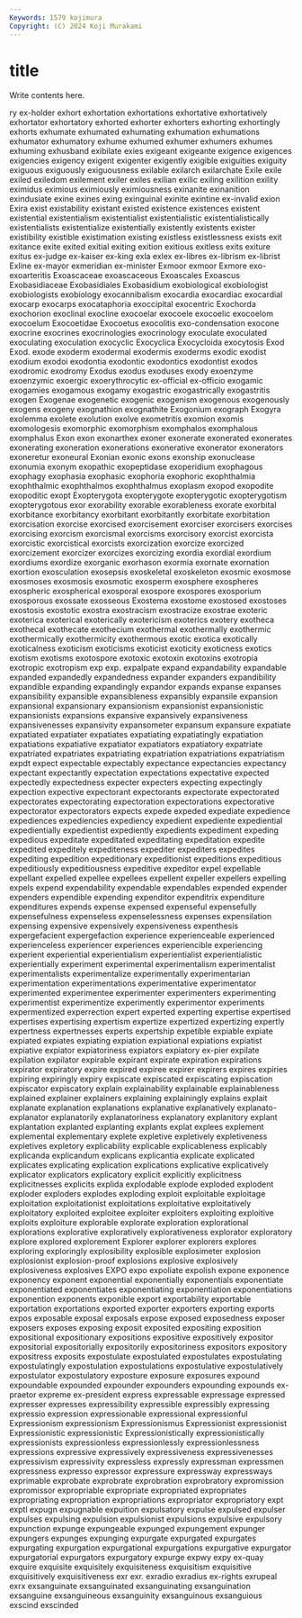 ```yaml
---
Keywords: 1579 kojimura
Copyright: (C) 2024 Koji Murakami
---
```


# title

Write contents here.



ry ex-holder exhort exhortation
exhortations exhortative exhortatively exhortator exhortatory exhorted exhorter exhorters exhorting exhortingly
exhorts exhumate exhumated exhumating exhumation exhumations exhumator exhumatory exhume exhumed
exhumer exhumers exhumes exhuming exhusband exibilate exies exigeant exigeante exigence
exigences exigencies exigency exigent exigenter exigently exigible exiguities exiguity exiguous
exiguously exiguousness exilable exilarch exilarchate Exile exile exiled exiledom exilement
exiler exiles exilian exilic exiling exilition exility eximidus eximious eximiously
eximiousness exinanite exinanition exindusiate exine exines exing exinguinal exinite exintine
ex-invalid exion Exira exist existability existant existed existence existences existent
existential existentialism existentialist existentialistic existentialistically existentialists existentialize existentially existently existents
exister existibility existible existimation existing existless existlessness exists exit exitance
exite exited exitial exiting exition exitious exitless exits exiture exitus
ex-judge ex-kaiser ex-king exla exlex ex-libres ex-librism ex-librist Exline ex-mayor
exmeridian ex-minister Exmoor exmoor Exmore exo- exoarteritis Exoascaceae exoascaceous Exoascales
Exoascus Exobasidiaceae Exobasidiales Exobasidium exobiological exobiologist exobiologists exobiology exocannibalism exocardia
exocardiac exocardial exocarp exocarps exocataphoria exoccipital exocentric Exochorda exochorion exoclinal
exocline exocoelar exocoele exocoelic exocoelom exocoelum Exocoetidae Exocoetus exocolitis exo-condensation
exocone exocrine exocrines exocrinologies exocrinology exoculate exoculated exoculating exoculation exocyclic
Exocyclica Exocycloida exocytosis Exod Exod. exode exoderm exodermal exodermis exoderms
exodic exodist exodium exodoi exodontia exodontic exodontics exodontist exodos exodromic
exodromy Exodus exodus exoduses exody exoenzyme exoenzymic exoergic exoerythrocytic ex-official
ex-officio exogamic exogamies exogamous exogamy exogastric exogastrically exogastritis exogen Exogenae
exogenetic exogenic exogenism exogenous exogenously exogens exogeny exognathion exognathite Exogonium
exograph Exogyra exolemma exolete exolution exolve exometritis exomion exomis exomologesis
exomorphic exomorphism exomphalos exomphalous exomphalus Exon exon exonarthex exoner exonerate
exonerated exonerates exonerating exoneration exonerations exonerative exonerator exonerators exoneretur exoneural
Exonian exonic exons exonship exonuclease exonumia exonym exopathic exopeptidase exoperidium
exophagous exophagy exophasia exophasic exophoria exophoric exophthalmia exophthalmic exophthalmos exophthalmus
exoplasm exopod exopodite exopoditic exopt Exopterygota exopterygote exopterygotic exopterygotism exopterygotous
exor exorability exorable exorableness exorate exorbital exorbitance exorbitancy exorbitant exorbitantly
exorbitate exorbitation exorcisation exorcise exorcised exorcisement exorciser exorcisers exorcises exorcising
exorcism exorcismal exorcisms exorcisory exorcist exorcista exorcistic exorcistical exorcists exorcization
exorcize exorcized exorcizement exorcizer exorcizes exorcizing exordia exordial exordium exordiums
exordize exorganic exorhason exormia exornate exornation exortion exosculation exosepsis exoskeletal
exoskeleton exosmic exosmose exosmoses exosmosis exosmotic exosperm exosphere exospheres exospheric
exospherical exosporal exospore exospores exosporium exosporous exossate exosseous Exostema exostome
exostosed exostoses exostosis exostotic exostra exostracism exostracize exostrae exoteric exoterica
exoterical exoterically exotericism exoterics exotery exotheca exothecal exothecate exothecium exothermal
exothermally exothermic exothermically exothermicity exothermous exotic exotica exotically exoticalness exoticism
exoticisms exoticist exoticity exoticness exotics exotism exotisms exotospore exotoxic exotoxin
exotoxins exotropia exotropic exotropism exp exp. expalpate expand expandability expandable
expanded expandedly expandedness expander expanders expandibility expandible expanding expandingly expandor
expands expanse expanses expansibility expansible expansibleness expansibly expansile expansion expansional
expansionary expansionism expansionist expansionistic expansionists expansions expansive expansively expansiveness expansivenesses
expansivity expansometer expansum expansure expatiate expatiated expatiater expatiates expatiating expatiatingly
expatiation expatiations expatiative expatiator expatiators expatiatory expatriate expatriated expatriates expatriating
expatriation expatriations expatriatism expdt expect expectable expectably expectance expectancies expectancy
expectant expectantly expectation expectations expectative expected expectedly expectedness expecter expecters
expecting expectingly expection expective expectorant expectorants expectorate expectorated expectorates expectorating
expectoration expectorations expectorative expectorator expectorators expects expede expeded expediate expedience
expediences expediencies expediency expedient expediente expediential expedientially expedientist expediently expedients
expediment expeding expedious expeditate expeditated expeditating expeditation expedite expedited expeditely
expediteness expediter expediters expedites expediting expedition expeditionary expeditionist expeditions expeditious
expeditiously expeditiousness expeditive expeditor expel expellable expellant expelled expellee expellees
expellent expeller expellers expelling expels expend expendability expendable expendables expended
expender expenders expendible expending expenditor expenditrix expenditure expenditures expends expense
expensed expenseful expensefully expensefulness expenseless expenselessness expenses expensilation expensing expensive
expensively expensiveness expenthesis expergefacient expergefaction experience experienceable experienced experienceless experiencer
experiences experiencible experiencing experient experiential experientialism experientialist experientialistic experientially experiment
experimental experimentalism experimentalist experimentalists experimentalize experimentally experimentarian experimentation experimentations experimentative
experimentator experimented experimentee experimenter experimenters experimenting experimentist experimentize experimently experimentor
experiments expermentized experrection expert experted experting expertise expertised expertises expertising
expertism expertize expertized expertizing expertly expertness expertnesses experts expertship expetible
expiable expiate expiated expiates expiating expiation expiational expiations expiatist expiative
expiator expiatoriness expiators expiatory ex-pier expilate expilation expilator expirable expirant
expirate expiration expirations expirator expiratory expire expired expiree expirer expirers
expires expiries expiring expiringly expiry expiscate expiscated expiscating expiscation expiscator
expiscatory explain explainability explainable explainableness explained explainer explainers explaining explainingly
explains explait explanate explanation explanations explanative explanatively explanato- explanator explanatorily
explanatoriness explanatory explanitory explant explantation explanted explanting explants explat explees
explement explemental explementary explete expletive expletively expletiveness expletives expletory explicability
explicable explicableness explicably explicanda explicandum explicans explicantia explicate explicated explicates
explicating explication explications explicative explicatively explicator explicators explicatory explicit explicitly
explicitness explicitnesses explicits explida explodable explode exploded explodent exploder exploders
explodes exploding exploit exploitable exploitage exploitation exploitationist exploitations exploitative exploitatively
exploitatory exploited exploitee exploiter exploiters exploiting exploitive exploits exploiture explorable
explorate exploration explorational explorations explorative exploratively explorativeness explorator exploratory explore
explored explorement Explorer explorer explorers explores exploring exploringly explosibility explosible
explosimeter explosion explosionist explosion-proof explosions explosive explosively explosiveness explosives EXPO
expo expoliate expolish expone exponence exponency exponent exponential exponentially exponentials
exponentiate exponentiated exponentiates exponentiating exponentiation exponentiations exponention exponents exponible export
exportability exportable exportation exportations exported exporter exporters exporting exports expos
exposable exposal exposals expose exposed exposedness exposer exposers exposes exposing
exposit exposited expositing exposition expositional expositionary expositions expositive expositively expositor
expositorial expositorially expositorily expositoriness expositors expository expositress exposits expostulate expostulated
expostulates expostulating expostulatingly expostulation expostulations expostulative expostulatively expostulator expostulatory exposture
exposure exposures expound expoundable expounded expounder expounders expounding expounds ex-praetor
expreme ex-president express expressable expressage expressed expresser expresses expressibility expressible
expressibly expressing expressio expression expressionable expressional expressionful Expressionism expressionism Expressionismus
Expressionist expressionist Expressionistic expressionistic Expressionistically expressionistically expressionists expressionless expressionlessly expressionlessness
expressions expressive expressively expressiveness expressivenesses expressivism expressivity expressless expressly expressman
expressmen expressness expresso expressor expressure expressway expressways exprimable exprobate exprobrate
exprobration exprobratory expromission expromissor expropriable expropriate expropriated expropriates expropriating expropriation
expropriations expropriator expropriatory expt exptl expugn expugnable expuition expulsatory expulse
expulsed expulser expulses expulsing expulsion expulsionist expulsions expulsive expulsory expunction
expunge expungeable expunged expungement expunger expungers expunges expunging expurgate expurgated
expurgates expurgating expurgation expurgational expurgations expurgative expurgator expurgatorial expurgators expurgatory
expurge expwy expy ex-quay exquire exquisite exquisitely exquisiteness exquisitism exquisitive
exquisitively exquisitiveness exr exr. exradio exradius ex-rights exrupeal exrx exsanguinate
exsanguinated exsanguinating exsanguination exsanguine exsanguineous exsanguinity exsanguinous exsanguious exscind exscinded
